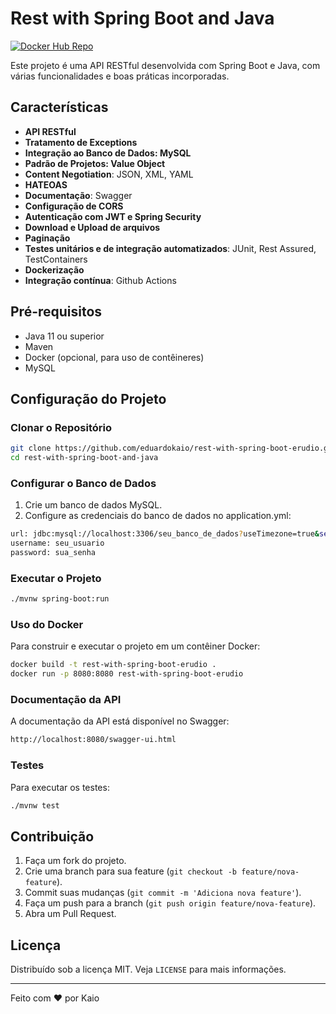 # Rest with Spring Boot and Java
[![Docker Hub Repo](https://img.shields.io/docker/pulls/eduardokaio/rest-with-spring-boot-erudio.svg)](https://hub.docker.com/repository/docker/eduardokaio/rest-with-spring-boot-erudio)

Este projeto é uma API RESTful desenvolvida com Spring Boot e Java, com várias funcionalidades e boas práticas incorporadas.

## Características

- **API RESTful**
- **Tratamento de Exceptions**
- **Integração ao Banco de Dados: MySQL**
- **Padrão de Projetos: Value Object**
- **Content Negotiation**: JSON, XML, YAML
- **HATEOAS**
- **Documentação**: Swagger
- **Configuração de CORS**
- **Autenticação com JWT e Spring Security**
- **Download e Upload de arquivos**
- **Paginação**
- **Testes unitários e de integração automatizados**: JUnit, Rest Assured, TestContainers
- **Dockerização**
- **Integração contínua**: Github Actions

## Pré-requisitos

- Java 11 ou superior
- Maven
- Docker (opcional, para uso de contêineres)
- MySQL

## Configuração do Projeto

### Clonar o Repositório

```sh
git clone https://github.com/eduardokaio/rest-with-spring-boot-erudio.git
cd rest-with-spring-boot-and-java
```

### Configurar o Banco de Dados
1. Crie um banco de dados MySQL.
2. Configure as credenciais do banco de dados no application.yml:

```sh
url: jdbc:mysql://localhost:3306/seu_banco_de_dados?useTimezone=true&serverTimezone=UTC
username: seu_usuario
password: sua_senha
```

### Executar o Projeto
```sh
./mvnw spring-boot:run
```

### Uso do Docker

Para construir e executar o projeto em um contêiner Docker:
```sh
docker build -t rest-with-spring-boot-erudio .
docker run -p 8080:8080 rest-with-spring-boot-erudio
```

### Documentação da API

A documentação da API está disponível no Swagger:
```bash
http://localhost:8080/swagger-ui.html
```

### Testes

Para executar os testes:
```sh
./mvnw test
```

## Contribuição

1. Faça um fork do projeto.
2. Crie uma branch para sua feature (`git checkout -b feature/nova-feature`).
3. Commit suas mudanças (`git commit -m 'Adiciona nova feature'`).
4. Faça um push para a branch (`git push origin feature/nova-feature`).
5. Abra um Pull Request.

## Licença

Distribuído sob a licença MIT. Veja `LICENSE` para mais informações.

---

Feito com ❤️ por Kaio
